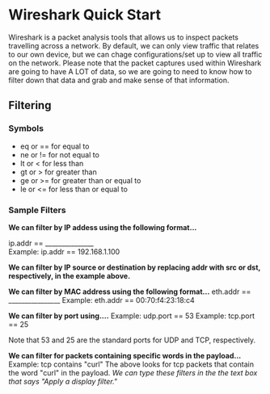 <h1>Wireshark Quick Start</h1>


<p>Wireshark is a packet analysis tools that allows us to inspect packets travelling across a network. By default, we can only view traffic 
that relates to our own device, but we can chage configurations/set up to view all traffic on the network. Please note that the packet captures
used within Wireshark are going to have A LOT of data, so we are going to need to know how to filter down that data and grab and make sense of that
information. 
</p>

<h2>Filtering</h2>
<h3>Symbols</h3>
<ul>
  <li>eq or == for equal to</li>
  <li>ne or != for not equal to</li>
  <li>lt or < for less than</li>
  <li>gt or > for greater than</li>
  <li>ge or >= for greater than or equal to</li>
  <li>le or <= for less than or equal to</li>
</ul>

<h3>Sample Filters</h3>
<p>
<strong>We can filter by IP addess using the following format...</strong>

ip.addr == _______________  
Example: ip.addr == 192.168.1.100 

<strong>We can filter by IP source or destination by replacing addr with src or dst, respectively, in the example above.</strong>

<strong>We can filter by MAC address using the following format...</strong>
eth.addr == ________________
Example: eth.addr == 00:70:f4:23:18:c4


<strong>We can filter by port using....</strong>
Example: udp.port == 53 
Example: tcp.port == 25 

Note that 53 and 25 are the standard ports for UDP and TCP, respectively. 


<strong>We can filter for packets containing specific words in the payload...</strong>
Example: tcp contains "curl"
The above looks for tcp packets that contain the word "curl" in the payload.
<em>We can type these filters in the the text box that says "Apply a display filter." </em>
</p>


